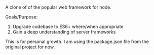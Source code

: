 A clone of of the popular web framework for node.

Goals/Purpose:

1. Upgrade codebase to ES6+ where/when appropriate
2. Gain a deep understanding of server frameworks

This is for personal growth. I am using the package.json file from the original project for now.